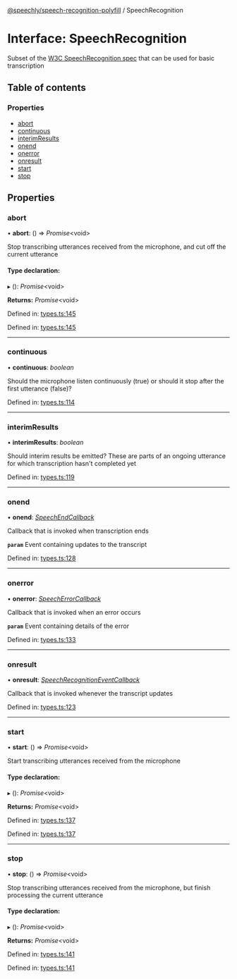 [@speechly/speech-recognition-polyfill](../README.md) / SpeechRecognition

# Interface: SpeechRecognition

Subset of the [W3C SpeechRecognition spec](https://developer.mozilla.org/en-US/docs/Web/API/SpeechRecognition) that
can be used for basic transcription

## Table of contents

### Properties

- [abort](speechrecognition.md#abort)
- [continuous](speechrecognition.md#continuous)
- [interimResults](speechrecognition.md#interimresults)
- [onend](speechrecognition.md#onend)
- [onerror](speechrecognition.md#onerror)
- [onresult](speechrecognition.md#onresult)
- [start](speechrecognition.md#start)
- [stop](speechrecognition.md#stop)

## Properties

### abort

• **abort**: () => *Promise*<void\>

Stop transcribing utterances received from the microphone, and cut off the current utterance

#### Type declaration:

▸ (): *Promise*<void\>

**Returns:** *Promise*<void\>

Defined in: [types.ts:145](https://github.com/speechly/speech-recognition-polyfill/blob/HEAD/src/types.ts#L145)

Defined in: [types.ts:145](https://github.com/speechly/speech-recognition-polyfill/blob/HEAD/src/types.ts#L145)

___

### continuous

• **continuous**: *boolean*

Should the microphone listen continuously (true) or should it stop after the first utterance (false)?

Defined in: [types.ts:114](https://github.com/speechly/speech-recognition-polyfill/blob/HEAD/src/types.ts#L114)

___

### interimResults

• **interimResults**: *boolean*

Should interim results be emitted? These are parts of an ongoing utterance for which transcription hasn't
completed yet

Defined in: [types.ts:119](https://github.com/speechly/speech-recognition-polyfill/blob/HEAD/src/types.ts#L119)

___

### onend

• **onend**: [*SpeechEndCallback*](../README.md#speechendcallback)

Callback that is invoked when transcription ends

**`param`** Event containing updates to the transcript

Defined in: [types.ts:128](https://github.com/speechly/speech-recognition-polyfill/blob/HEAD/src/types.ts#L128)

___

### onerror

• **onerror**: [*SpeechErrorCallback*](../README.md#speecherrorcallback)

Callback that is invoked when an error occurs

**`param`** Event containing details of the error

Defined in: [types.ts:133](https://github.com/speechly/speech-recognition-polyfill/blob/HEAD/src/types.ts#L133)

___

### onresult

• **onresult**: [*SpeechRecognitionEventCallback*](../README.md#speechrecognitioneventcallback)

Callback that is invoked whenever the transcript updates

Defined in: [types.ts:123](https://github.com/speechly/speech-recognition-polyfill/blob/HEAD/src/types.ts#L123)

___

### start

• **start**: () => *Promise*<void\>

Start transcribing utterances received from the microphone

#### Type declaration:

▸ (): *Promise*<void\>

**Returns:** *Promise*<void\>

Defined in: [types.ts:137](https://github.com/speechly/speech-recognition-polyfill/blob/HEAD/src/types.ts#L137)

Defined in: [types.ts:137](https://github.com/speechly/speech-recognition-polyfill/blob/HEAD/src/types.ts#L137)

___

### stop

• **stop**: () => *Promise*<void\>

Stop transcribing utterances received from the microphone, but finish processing the current utterance

#### Type declaration:

▸ (): *Promise*<void\>

**Returns:** *Promise*<void\>

Defined in: [types.ts:141](https://github.com/speechly/speech-recognition-polyfill/blob/HEAD/src/types.ts#L141)

Defined in: [types.ts:141](https://github.com/speechly/speech-recognition-polyfill/blob/HEAD/src/types.ts#L141)
